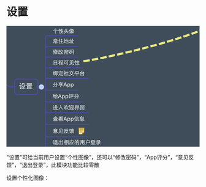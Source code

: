 # 设置

![设置模块](设置模块1.png)


"设置"可给当前用户设置“个性图像”，还可以“修改密码”，“App评分”，“意见反馈”，“退出登录”，此模块功能比较零散




设置个性化图像：


